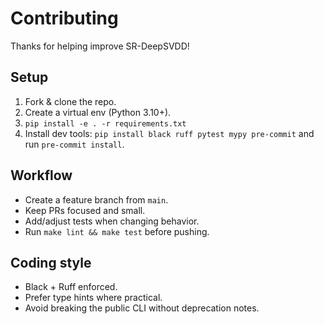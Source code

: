 # Contributing

Thanks for helping improve SR-DeepSVDD!

## Setup
1. Fork & clone the repo.
2. Create a virtual env (Python 3.10+).
3. `pip install -e . -r requirements.txt`
4. Install dev tools: `pip install black ruff pytest mypy pre-commit` and run `pre-commit install`.

## Workflow
- Create a feature branch from `main`.
- Keep PRs focused and small.
- Add/adjust tests when changing behavior.
- Run `make lint && make test` before pushing.

## Coding style
- Black + Ruff enforced.
- Prefer type hints where practical.
- Avoid breaking the public CLI without deprecation notes.

